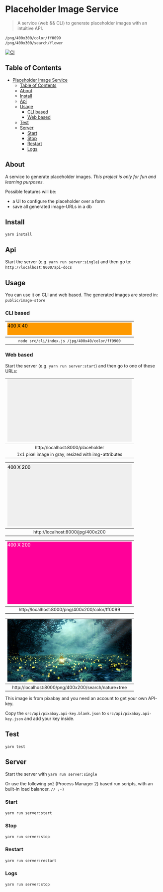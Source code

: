 # Placeholder Image Service
> A service (web && CLI) to generate placeholder images with an intuitive API.

```
/png/400x300/color/ff0099
/png/400x300/search/flower
```

[![CI](https://github.com/tonitone/placeholder-image-service/actions/workflows/yarn-action.yml/badge.svg)](https://github.com/tonitone/placeholder-image-service/actions/workflows/yarn-action.yml)

## Table of Contents

<!-- toc -->

- [Placeholder Image Service](#placeholder-image-service)
  - [Table of Contents](#table-of-contents)
  - [About](#about)
  - [Install](#install)
  - [Api](#api)
  - [Usage](#usage)
    - [CLI based](#cli-based)
    - [Web based](#web-based)
  - [Test](#test)
  - [Server](#server)
    - [Start](#start)
    - [Stop](#stop)
    - [Restart](#restart)
    - [Logs](#logs)

<!-- tocstop -->

## About
A service to generate placeholder images.
_This project is only for fun and learning purposes._

Possible features will be:
- a UI to configure the placeholder over a form
- save all generated image-URLs in a db

## Install
`yarn install`

## Api
Start the server (e.g. `yarn run server:single`) and then go to:
`http://localhost:8000/api-docs`

## Usage
You can use it on CLI and web based.
The generated images are stored in:
`public/image-store`

### CLI based
| ![](readme-assets/400x40_color_ff9900.jpg) |
|:--:| 
| `node src/cli/index.js /jpg/400x40/color/ff9900` |
### Web based
Start the server (e.g. `yarn run server:start`) and then go to one of these URLs:

| <img height="200" src="readme-assets/1x1_color_efefef.png" width="400"/>
|:--:| 
| http://localhost:8000/placeholder |
1x1 pixel image in gray, resized with img-attributes |


| ![](readme-assets/400x200_color_efefef.jpg) |
|:--:| 
| http://localhost:8000/jpg/400x200 |


| ![](readme-assets/400x200_color_ff0099.png) |
|:--:| 
| http://localhost:8000/png/400x200/color/ff0099 |


| ![](readme-assets/400x200_search_nature+tree.png) |
|:--:| 
| http://localhost:8000/png/400x200/search/nature+tree |

This image is from pixabay and you need an account to get your own API-key.

Copy the `src/api/pixabay.api-key.blank.json` to `src/api/pixabay.api-key.json` and add your key inside. 

## Test
`yarn test`

## Server

Start the server with `yarn run server:single`

Or use the following `pm2` (Process Manager 2) based run scripts, with an built-in load balancer. `// ;-)`

### Start
`yarn run server:start`

### Stop 
`yarn run server:stop`

### Restart 
`yarn run server:restart`

### Logs 
`yarn run server:stop`

